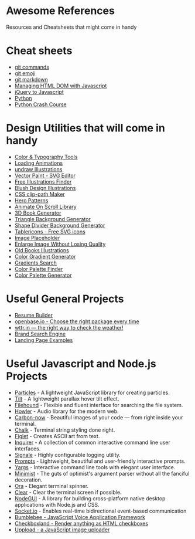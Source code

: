 # Awesome References
Resources and Cheatsheets that might come in handy

# Cheat sheets
* [git commands](https://education.github.com/git-cheat-sheet-education.pdf)
* [git emoji](https://github.com/ikatyang/emoji-cheat-sheet)
* [git markdown](https://guides.github.com/features/mastering-markdown/)
* [Managing HTML DOM with Javascript](https://htmldom.dev/)
* [jQuery to Javascript](https://github.com/Zurkon/jquery-to-javascript-cheatsheet)
* [Python](https://github.com/aneagoie/ztm-python-cheat-sheet)
* [Python Crash Course](https://github.com/ehmatthes/pcc_2e)

# Design Utilities that will come in handy
* [Color & Typography Tools](https://www.colorsandfonts.com/)
* [Loading Animations](https://loading.io/)
* [undraw Illustrations](https://undraw.co/)
* [Vector Paint - SVG Editor](https://vectorpaint.yaks.co.nz/)
* [Free Illustrations Finder](https://freeillustrations.xyz/)
* [Blush Design Illustrations](https://blush.design/)
* [CSS clip-path Maker](https://bennettfeely.com/clippy/)
* [Hero Patterns](https://www.heropatterns.com/)
* [Animate On Scroll Library](https://michalsnik.github.io/aos/)
* [3D Book Generator](https://3d-book-css.netlify.app/)
* [Triangle Background Generator](https://trianglify.io/)
* [Shape Divider Background Generator](https://www.shapedivider.app/)
* [Tablericons - Free SVG icons](https://tablericons.com/)
* [Image Placeholder](https://discover.twicpics.com/en/placeholder)
* [Enlarge Image Without Losing Quality](https://imglarger.com/)
* [Old Books Illustrations](https://www.oldbookillustrations.com/)
* [Color Gradient Generator](https://mybrandnewlogo.com/color-gradient-generator)
* [Gradients Search](https://www.grabient.com/)
* [Color Palette Finder](https://colors.lol/)
* [Color Palette Generator](https://www.palettelist.com/)

# Useful General Projects
* [Resume Builder](https://flowcv.io/)
* [openbase.io - Choose the right package every time](https://openbase.io/)
* [wttr.in — the right way to check the weather!](https://github.com/chubin/wttr.in)
* [Brand Search Engine](https://brandfetch.io/)
* [Landing Page Examples](https://saaslandingpage.com/)

# Useful Javascript and Node.js Projects
* [Particles](https://github.com/VincentGarreau/particles.js/) - A lightweight JavaScript library for creating particles.
* [Tilt](https://github.com/gijsroge/tilt.js) - A lightweight parallax hover tilt effect.
* [Filehound](https://github.com/nspragg/filehound/blob/master/README.md) - Flexible and fluent interface for searching the file system.
* [Howler](https://github.com/goldfire/howler.js/) - Audio library for the modern web.
* [Carbon-now](https://github.com/mixn/carbon-now-cli) - Beautiful images of your code — from right inside your terminal.
* [Chalk](https://github.com/chalk/chalk) - Terminal string styling done right.
* [Figlet](https://github.com/patorjk/figlet.js) - Creates ASCII art from text.
* [Inquirer](https://github.com/SBoudrias/Inquirer.js) - A collection of common interactive command line user interfaces.
* [Signale](https://github.com/klaussinani/signale) - Highly configurable logging utility.
* [Prompts](https://github.com/terkelg/prompts) - Lightweight, beautiful and user-friendly interactive prompts.
* [Yargs](https://github.com/yargs/yargs) - Interactive command line tools with elegant user interface.
* [Minimist](https://github.com/substack/minimist) - The guts of optimist's argument parser without all the fanciful decoration.
* [Ora](https://github.com/sindresorhus/ora) - Elegant terminal spinner.
* [Clear](https://github.com/bahamas10/node-clear) - Clear the terminal screen if possible.
* [NodeGUI](https://docs.nodegui.org/) - A library for building cross-platform native desktop applications with Node.js and CSS.
* [Socket.io](https://github.com/socketio/socket.io) - Enables real-time bidirectional event-based communication
* [Bumblebee - JavaScript Voice Application Framework](https://github.com/jaxcore/bumblebee)
* [Checkboxland - Render anything as HTML checkboxes](https://www.bryanbraun.com/checkboxland/)
* [Uppload - a JavaScript image uploader](https://uppload.js.org/)

